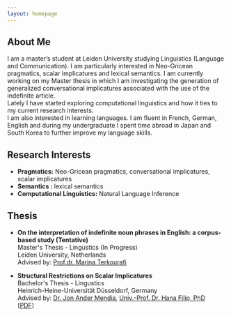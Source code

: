 ```yaml
---
layout: homepage
---
```


## About Me

I am a master’s student at Leiden University studying Linguistics (Language and Communication). I am particularly interested in Neo-Gricean pragmatics, scalar implicatures and lexical semantics. I am currently working on my Master thesis in which I am investigating the generation of generalized conversational implicatures associated with the use of the indefinite article.
<br>
Lately I have started exploring computational linguistics and how it ties to my current research interests.
<br>
I am also interested in learning languages. I am fluent in French, German, English and during my undergraduate 
I spent time abroad in Japan and South Korea to further improve my language skills.

## Research Interests

- **Pragmatics:**  Neo-Gricean pragmatics, conversational implicatures, scalar implicatures
- **Semantics :** lexical semantics
- **Computational Linguistics:** Natural Language Inference

## Thesis

- **On the interpretation of indefinite noun phrases in English: a corpus-based study (Tentative)**
  <br>
  Master's Thesis - Lingustics (In Progress)
  <br>
  Leiden University, Netherlands
  <br>
  Advised by: [Prof.dr. Marina Terkourafi](https://www.universiteitleiden.nl/en/staffmembers/marina-terkourafi)

- **Structural Restrictions on Scalar Implicatures**
  <br>
  Bachelor's Thesis - Lingustics
  <br>
  Heinrich-Heine-Universität Düsseldorf, Germany
  <br>
  Advised by: [Dr. Jon Ander Mendia](https://jamendia.github.io), [Univ.-Prof. Dr. Hana Filip, PhD](https://user.phil-fak.uni-duesseldorf.de/~filip/)
  <br>
  [[PDF](BA.pdf)]


